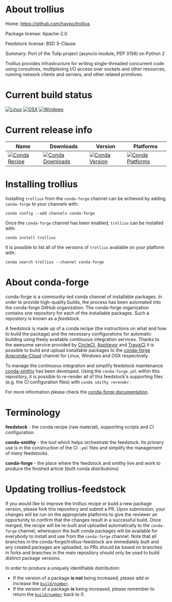 About trollius
==============

Home: https://github.com/haypo/trollius

Package license: Apache-2.0

Feedstock license: BSD 3-Clause

Summary: Port of the Tulip project (asyncio module, PEP 3156) on Python 2

Trollius provides infrastructure for writing single-threaded
concurrent code using coroutines, multiplexing I/O access over
sockets and other resources, running network clients and servers,
and other related primitives.


Current build status
====================

[![Linux](https://img.shields.io/circleci/project/github/conda-forge/trollius-feedstock/master.svg?label=Linux)](https://circleci.com/gh/conda-forge/trollius-feedstock)
[![OSX](https://img.shields.io/travis/conda-forge/trollius-feedstock/master.svg?label=macOS)](https://travis-ci.org/conda-forge/trollius-feedstock)
[![Windows](https://img.shields.io/appveyor/ci/conda-forge/trollius-feedstock/master.svg?label=Windows)](https://ci.appveyor.com/project/conda-forge/trollius-feedstock/branch/master)

Current release info
====================

| Name | Downloads | Version | Platforms |
| --- | --- | --- | --- |
| [![Conda Recipe](https://img.shields.io/badge/recipe-trollius-green.svg)](https://anaconda.org/conda-forge/trollius) | [![Conda Downloads](https://img.shields.io/conda/dn/conda-forge/trollius.svg)](https://anaconda.org/conda-forge/trollius) | [![Conda Version](https://img.shields.io/conda/vn/conda-forge/trollius.svg)](https://anaconda.org/conda-forge/trollius) | [![Conda Platforms](https://img.shields.io/conda/pn/conda-forge/trollius.svg)](https://anaconda.org/conda-forge/trollius) |

Installing trollius
===================

Installing `trollius` from the `conda-forge` channel can be achieved by adding `conda-forge` to your channels with:

```
conda config --add channels conda-forge
```

Once the `conda-forge` channel has been enabled, `trollius` can be installed with:

```
conda install trollius
```

It is possible to list all of the versions of `trollius` available on your platform with:

```
conda search trollius --channel conda-forge
```


About conda-forge
=================

conda-forge is a community-led conda channel of installable packages.
In order to provide high-quality builds, the process has been automated into the
conda-forge GitHub organization. The conda-forge organization contains one repository
for each of the installable packages. Such a repository is known as a *feedstock*.

A feedstock is made up of a conda recipe (the instructions on what and how to build
the package) and the necessary configurations for automatic building using freely
available continuous integration services. Thanks to the awesome service provided by
[CircleCI](https://circleci.com/), [AppVeyor](http://www.appveyor.com/)
and [TravisCI](https://travis-ci.org/) it is possible to build and upload installable
packages to the [conda-forge](https://anaconda.org/conda-forge)
[Anaconda-Cloud](http://docs.anaconda.org/) channel for Linux, Windows and OSX respectively.

To manage the continuous integration and simplify feedstock maintenance
[conda-smithy](http://github.com/conda-forge/conda-smithy) has been developed.
Using the ``conda-forge.yml`` within this repository, it is possible to re-render all of
this feedstock's supporting files (e.g. the CI configuration files) with ``conda smithy rerender``.

For more information please check the [conda-forge documentation](https://conda-forge.org/docs/).

Terminology
===========

**feedstock** - the conda recipe (raw material), supporting scripts and CI configuration.

**conda-smithy** - the tool which helps orchestrate the feedstock.
                   Its primary use is in the construction of the CI ``.yml`` files
                   and simplify the management of *many* feedstocks.

**conda-forge** - the place where the feedstock and smithy live and work to
                  produce the finished article (built conda distributions)


Updating trollius-feedstock
===========================

If you would like to improve the trollius recipe or build a new
package version, please fork this repository and submit a PR. Upon submission,
your changes will be run on the appropriate platforms to give the reviewer an
opportunity to confirm that the changes result in a successful build. Once
merged, the recipe will be re-built and uploaded automatically to the
`conda-forge` channel, whereupon the built conda packages will be available for
everybody to install and use from the `conda-forge` channel.
Note that all branches in the conda-forge/trollius-feedstock are
immediately built and any created packages are uploaded, so PRs should be based
on branches in forks and branches in the main repository should only be used to
build distinct package versions.

In order to produce a uniquely identifiable distribution:
 * If the version of a package **is not** being increased, please add or increase
   the [``build/number``](http://conda.pydata.org/docs/building/meta-yaml.html#build-number-and-string).
 * If the version of a package **is** being increased, please remember to return
   the [``build/number``](http://conda.pydata.org/docs/building/meta-yaml.html#build-number-and-string)
   back to 0.